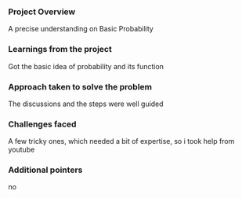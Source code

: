 ### Project Overview

 A  precise understanding on Basic Probability


### Learnings from the project

 Got the basic idea of probability and its function


### Approach taken to solve the problem

 The discussions and  the steps were well guided


### Challenges faced

 A few tricky ones, which needed a bit of expertise, so i took help from youtube


### Additional pointers

 no


